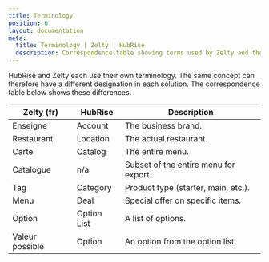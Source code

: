 ```yaml
---
title: Terminology
position: 6
layout: documentation
meta:
  title: Terminology | Zelty | HubRise
  description: Correspondence table showing terms used by Zelty and those used on HubRise for the same concept. Connect apps and synchronise your data.
---
```


HubRise and Zelty each use their own terminology. The same concept can therefore have a different designation in each solution. The correspondence table below shows these differences.

| Zelty (fr)      | HubRise     | Description                           |
| --------------- | ----------- | ------------------------------------- |
| Enseigne        | Account     | The business brand.                   |
| Restaurant      | Location    | The actual restaurant.                |
| Carte           | Catalog     | The entire menu.                      |
| Catalogue       | n/a         | Subset of the entire menu for export. |
| Tag             | Category    | Product type (starter, main, etc.).   |
| Menu            | Deal        | Special offer on specific items.      |
| Option          | Option List | A list of options.                    |
| Valeur possible | Option      | An option from the option list.       |
